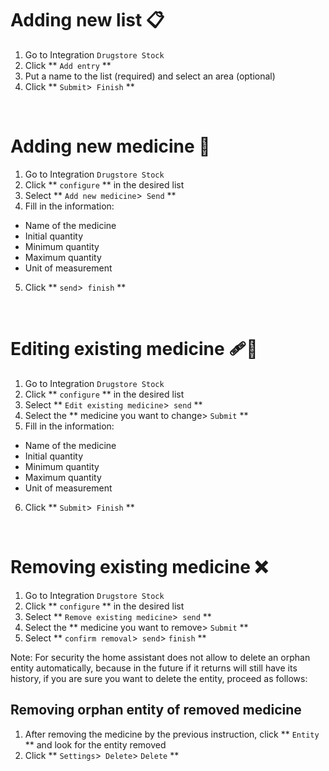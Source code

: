 # Adding new list 📋

1. Go to Integration `Drugstore Stock`
2. Click ** `Add entry` **
3. Put a name to the list (required) and select an area (optional)
4. Click ** `Submit`>` Finish` **

<br>

# Adding new medicine 💊

1. Go to Integration `Drugstore Stock`
2. Click ** `configure` ** in the desired list
3. Select ** `Add new medicine`>` Send` **
4. Fill in the information: 
- Name of the medicine 
- Initial quantity 
- Minimum quantity 
- Maximum quantity 
- Unit of measurement
5. Click ** `send`>` finish` **

<br>

# Editing existing medicine 🩹💊

1. Go to Integration `Drugstore Stock`
2. Click ** `configure` ** in the desired list
3. Select ** `Edit existing medicine`>` send` **
4. Select the ** medicine you want to change> `Submit` **
5. Fill in the information: 
- Name of the medicine 
- Initial quantity 
- Minimum quantity 
- Maximum quantity 
- Unit of measurement
6. Click ** `Submit`>` Finish` **

<br>

# Removing existing medicine ❌

1. Go to Integration `Drugstore Stock`
2. Click ** `configure` ** in the desired list
3. Select ** `Remove existing medicine`>` send` **
4. Select the ** medicine you want to remove> `Submit` **
5. Select ** `confirm removal`>` send`> `finish` **

Note: For security the home assistant does not allow to delete an orphan entity automatically, because in the future if it returns will still have its history, if you are sure you want to delete the entity, proceed as follows:

## Removing orphan entity of removed medicine

1. After removing the medicine by the previous instruction, click ** `Entity` ** and look for the entity removed
2. Click ** `Settings`>` Delete`> `Delete` **
